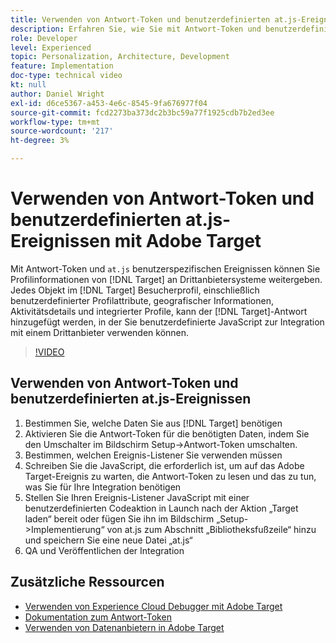 ```yaml
---
title: Verwenden von Antwort-Token und benutzerdefinierten at.js-Ereignissen
description: Erfahren Sie, wie Sie mit Antwort-Token und benutzerdefinierten at.js-Ereignissen Profilinformationen von Target an Drittanbietersysteme weitergeben können.
role: Developer
level: Experienced
topic: Personalization, Architecture, Development
feature: Implementation
doc-type: technical video
kt: null
author: Daniel Wright
exl-id: d6ce5367-a453-4e6c-8545-9fa676977f04
source-git-commit: fcd2273ba373dc2b3bc59a77f1925cdb7b2ed3ee
workflow-type: tm+mt
source-wordcount: '217'
ht-degree: 3%

---
```


# Verwenden von Antwort-Token und benutzerdefinierten at.js-Ereignissen mit Adobe Target

Mit Antwort-Token und `at.js` benutzerspezifischen Ereignissen können Sie Profilinformationen von [!DNL Target] an Drittanbietersysteme weitergeben. Jedes Objekt im [!DNL Target] Besucherprofil, einschließlich benutzerdefinierter Profilattribute, geografischer Informationen, Aktivitätsdetails und integrierter Profile, kann der [!DNL Target]-Antwort hinzugefügt werden, in der Sie benutzerdefinierte JavaScript zur Integration mit einem Drittanbieter verwenden können.

>[!VIDEO](https://video.tv.adobe.com/v/33825/?quality=12&captions=ger)

## Verwenden von Antwort-Token und benutzerdefinierten at.js-Ereignissen

1. Bestimmen Sie, welche Daten Sie aus [!DNL Target] benötigen
1. Aktivieren Sie die Antwort-Token für die benötigten Daten, indem Sie den Umschalter im Bildschirm Setup->Antwort-Token umschalten.
1. Bestimmen, welchen Ereignis-Listener Sie verwenden müssen
1. Schreiben Sie die JavaScript, die erforderlich ist, um auf das Adobe Target-Ereignis zu warten, die Antwort-Token zu lesen und das zu tun, was Sie für Ihre Integration benötigen
1. Stellen Sie Ihren Ereignis-Listener JavaScript mit einer benutzerdefinierten Codeaktion in Launch nach der Aktion „Target laden“ bereit oder fügen Sie ihn im Bildschirm „Setup->Implementierung“ von at.js zum Abschnitt „Bibliotheksfußzeile“ hinzu und speichern Sie eine neue Datei „at.js“
1. QA und Veröffentlichen der Integration

## Zusätzliche Ressourcen

* [Verwenden von Experience Cloud Debugger mit Adobe Target](../troubleshooting/troubleshoot-with-the-experience-cloud-debugger.md)
* [Dokumentation zum Antwort-Token](https://experienceleague.adobe.com/docs/target/using/administer/response-tokens.html?lang=de)
* [Verwenden von Datenanbietern in Adobe Target](use-data-providers-to-integrate-third-party-data.md)
